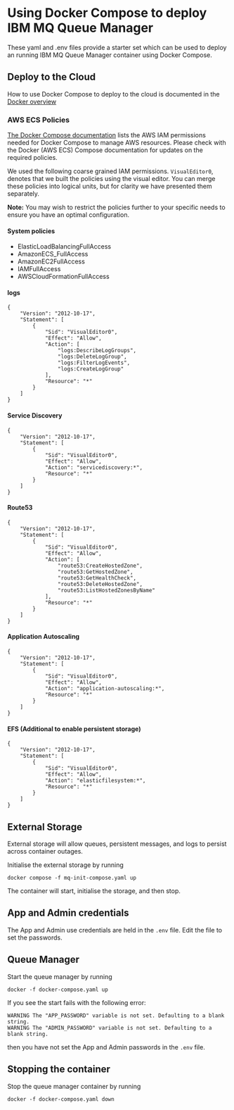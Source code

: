 # Using Docker Compose to deploy IBM MQ Queue Manager
These yaml and .env files provide a starter set which
can be used to deploy an running IBM MQ Queue Manager
container using Docker Compose.

## Deploy to the Cloud
How to use Docker Compose to deploy to the cloud is documented in
the [Docker overview](https://docs.docker.com/get-started/overview/)

### AWS ECS Policies
[The Docker Compose documentation](https://docs.docker.com/cloud/ecs-integration/)
lists the AWS IAM permissions needed for Docker Compose to manage AWS resources.
Please check with the Docker (AWS ECS) Compose documentation for updates on the required policies.

We used the following coarse grained IAM permissions. `VisualEditor0`, denotes that we built the policies using the visual editor. You can merge these policies into logical units, but for clarity we have presented them separately.

**Note:** You may wish to restrict the policies
further to your specific needs to ensure you have an optimal configuration.


#### System policies
- ElasticLoadBalancingFullAccess
- AmazonECS_FullAccess
- AmazonEC2FullAccess
- IAMFullAccess
- AWSCloudFormationFullAccess

#### logs
```{javascript}
{
    "Version": "2012-10-17",
    "Statement": [
        {
            "Sid": "VisualEditor0",
            "Effect": "Allow",
            "Action": [
                "logs:DescribeLogGroups",
                "logs:DeleteLogGroup",
                "logs:FilterLogEvents",
                "logs:CreateLogGroup"
            ],
            "Resource": "*"
        }
    ]
}
```

#### Service Discovery
```{javascript}
{
    "Version": "2012-10-17",
    "Statement": [
        {
            "Sid": "VisualEditor0",
            "Effect": "Allow",
            "Action": "servicediscovery:*",
            "Resource": "*"
        }
    ]
}
```

#### Route53
```{javascript}
{
    "Version": "2012-10-17",
    "Statement": [
        {
            "Sid": "VisualEditor0",
            "Effect": "Allow",
            "Action": [
                "route53:CreateHostedZone",
                "route53:GetHostedZone",
                "route53:GetHealthCheck",
                "route53:DeleteHostedZone",
                "route53:ListHostedZonesByName"
            ],
            "Resource": "*"
        }
    ]
}
```

#### Application Autoscaling
```{javascript}
{
    "Version": "2012-10-17",
    "Statement": [
        {
            "Sid": "VisualEditor0",
            "Effect": "Allow",
            "Action": "application-autoscaling:*",
            "Resource": "*"
        }
    ]
}
```

#### EFS (Additional to enable persistent storage)
```{javascript}
{
    "Version": "2012-10-17",
    "Statement": [
        {
            "Sid": "VisualEditor0",
            "Effect": "Allow",
            "Action": "elasticfilesystem:*",
            "Resource": "*"
        }
    ]
}
```

## External Storage
External storage will allow queues, persistent messages,
and logs to persist across container outages.

Initialise the external storage by running

````
docker compose -f mq-init-compose.yaml up
````

The container will start, initialise the storage, and then stop.

## App and Admin credentials
The App and Admin use credentials are held in the `.env` file. Edit the file to set the passwords.

## Queue Manager
Start the queue manager by running

````
docker -f docker-compose.yaml up
````

If you see the start fails with the following error:

````
WARNING The "APP_PASSWORD" variable is not set. Defaulting to a blank string.
WARNING The "ADMIN_PASSWORD" variable is not set. Defaulting to a blank string.
````

then you have not set the App and Admin passwords in the `.env` file.

## Stopping the container
Stop the queue manager container by running

````
docker -f docker-compose.yaml down
````
